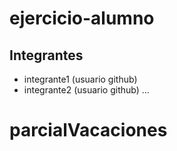 # ejercicio-alumno

## Integrantes

- integrante1 (usuario github)
- integrante2 (usuario github)
...
# parcialVacaciones
